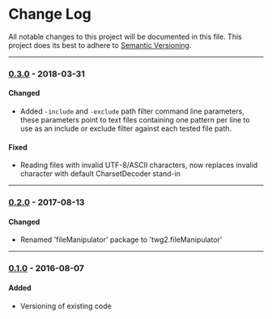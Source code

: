 # Change Log
All notable changes to this project will be documented in this file.
This project does its best to adhere to [Semantic Versioning](http://semver.org/).


--------
### [0.3.0](N/A) - 2018-03-31
#### Changed
* Added `-include` and `-exclude` path filter command line parameters, these parameters point to text files containing one pattern per line to use as an include or exclude filter against each tested file path.

#### Fixed
* Reading files with invalid UTF-8/ASCII characters, now replaces invalid character with default CharsetDecoder stand-in


--------
### [0.2.0](https://github.com/TeamworkGuy2/FileManipulator/commit/43ef5c5be42b0edb13c9ecca961bcb6c70725535) - 2017-08-13
#### Changed
* Renamed 'fileManipulator' package to 'twg2.fileManipulator'


--------
### [0.1.0](https://github.com/TeamworkGuy2/FileManipulator/commit/1e5b65f9960c5a498f111d806fdbe951a050df3f) - 2016-08-07
#### Added
* Versioning of existing code
